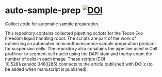 # auto-sample-prep [![DOI](https://zenodo.org/badge/210327712.svg)](https://zenodo.org/badge/latestdoi/210327712)
Collect code for automatic sample preparation.

This repository contains collected pipetting scripts for the Tecan Evo Freedom liquid handling robot. The scripts are part of the work  of optimizing an automated immunofluorescence sample preparation protocol for suspension cells. The repository also conatains the pipe line used in Cell profiliner to segment cell nuclei using the DAPI stain and therby count the number of cells in each image. These scripts (DOI 10.5281/zenodo.3463285) connects to the article published with DOI:x (to be added when manuscript is published). 
